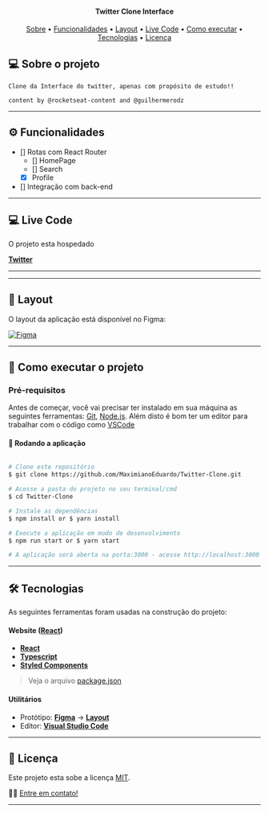 
<h4 align="center"> 
	Twitter Clone Interface
</h4>

<p align="center">
 <a href="#-sobre-o-projeto">Sobre</a> •
 <a href="#-funcionalidades">Funcionalidades</a> •
 <a href="#-layout">Layout</a> • 
 <a href="#-layout">Live Code</a> • 
 <a href="#-como-executar-o-projeto">Como executar</a> • 
 <a href="#-tecnologias">Tecnologias</a> • 
 <a href="#user-content--licença">Licença</a>
</p>


## 💻 Sobre o projeto

	Clone da Interface do twitter, apenas com propósito de estudo!!
        
    content by @rocketseat-content and @guilhermerodz
---

## ⚙️ Funcionalidades

- [] Rotas com React Router
    - [] HomePage
    - [] Search
    - [x] Profile
- [] Integração com back-end


---

## 💻 Live Code

O projeto esta hospedado 

**[Twitter](https://twitter-clone-bice.vercel.app/)**


---


---

## 🎨 Layout

O layout da aplicação está disponível no Figma:

<a href="https://www.figma.com/file/cjNh1bd93pbJBFOza25K7L/Twitter-Clone?node-id=1%3A2">
  <img alt="Figma" src="https://img.shields.io/badge/Figma-F24E1E?style=flat-square&labelColor=F24E1E&logo=figma&logoColor=white&link=https://figma.com">
</a>

---

## 🚀 Como executar o projeto

### Pré-requisitos

Antes de começar, você vai precisar ter instalado em sua máquina as seguintes ferramentas:
[Git](https://git-scm.com), [Node.js](https://nodejs.org/en/). 
Além disto é bom ter um editor para trabalhar com o código como [VSCode](https://code.visualstudio.com/)

#### 🧭 Rodando a aplicação

```bash

# Clone este repositório
$ git clone https://github.com/MaximianoEduardo/Twitter-Clone.git

# Acesse a pasta do projeto no seu terminal/cmd
$ cd Twitter-Clone

# Instale as dependências
$ npm install or $ yarn install

# Execute a aplicação em modo de desenvolvimento
$ npm run start or $ yarn start

# A aplicação será aberta na porta:3000 - acesse http://localhost:3000

```

---

## 🛠 Tecnologias

As seguintes ferramentas foram usadas na construção do projeto:

#### **Website**  ([React](https://reactjs.org/))

-  **[React](https://pt-br.reactjs.org/)**
-  **[Typescript](https://www.typescriptlang.org/l)**
-  **[Styled Components](https://styled-components.com/)**

> Veja o arquivo  [package.json](./package.json)


#### **Utilitários**

-   Protótipo:  **[Figma](https://www.figma.com/)**  →  **[Layout](https://www.figma.com/file/cjNh1bd93pbJBFOza25K7L/Twitter-Clone?node-id=1%3A2)**
-   Editor:  **[Visual Studio Code](https://code.visualstudio.com/)** 

---

## 📝 Licença

Este projeto esta sobe a licença [MIT](./LICENSE).

👋🏽 [Entre em contato!](https://www.linkedin.com/in/maximiano-eduardo/)

---
